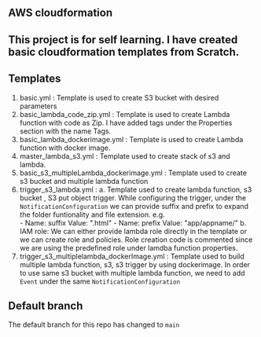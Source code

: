 ## AWS cloudformation

## This project is for self learning. I have created basic cloudformation templates from Scratch.

## Templates
1. basic.yml : Template is used to create S3 bucket with desired parameters
2. basic_lambda_code_zip.yml : Template is used to create Lambda function with code as Zip. I have added tags under the Properties section with the name Tags. 
3. basic_lambda_dockerimage.yml : Template is used to create Lambda function with docker image. 
4. master_lambda_s3.yml : Template used to create stack of s3 and lambda.
5. basic_s3_multipleLambda_dockerimage.yml : Template used to create s3 bucket and multiple lambda function
6. trigger_s3_lambda.yml : 
  a. Template used to create lambda function, s3 bucket , S3 put object trigger. While configuring the trigger, under the `NotificationConfiguration` we can provide suffix and prefix to expand the folder funtionality and file extension. e.g.        
                        - Name: suffix
                          Value: ".html"
                        - Name: prefix
                          Value: "app/appname/"
   b. IAM role: We can either provide lambda role directly in the template or we can create role and policies. Role creation code is commented since we are using the predefined role under lamdba function properties.
7. trigger_s3_multiplelambda_dockerImage.yml : Template used to build multiple lambda function, s3, s3 trigger by using dockerimage. In order to use same s3 bucket with multiple lambda function, we need to add `Event` under the same `NotificationConfiguration`

## Default branch
The default branch for this repo has changed to `main`



